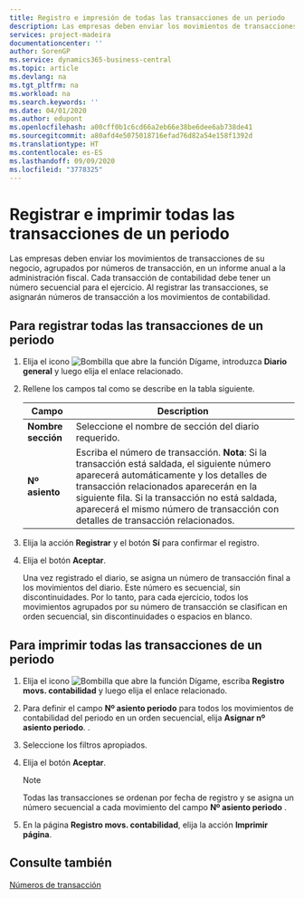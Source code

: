 ```yaml
---
title: Registro e impresión de todas las transacciones de un periodo
description: Las empresas deben enviar los movimientos de transacciones de su negocio, agrupados por números de transacción, en un informe anual a la administración fiscal.
services: project-madeira
documentationcenter: ''
author: SorenGP
ms.service: dynamics365-business-central
ms.topic: article
ms.devlang: na
ms.tgt_pltfrm: na
ms.workload: na
ms.search.keywords: ''
ms.date: 04/01/2020
ms.author: edupont
ms.openlocfilehash: a00cff0b1c6cd66a2eb66e38be6dee6ab738de41
ms.sourcegitcommit: a80afd4e5075018716efad76d82a54e158f1392d
ms.translationtype: HT
ms.contentlocale: es-ES
ms.lasthandoff: 09/09/2020
ms.locfileid: "3778325"
---
```

# <a name="post-and-print-all-transactions-for-a-period"></a>Registrar e imprimir todas las transacciones de un periodo
Las empresas deben enviar los movimientos de transacciones de su negocio, agrupados por números de transacción, en un informe anual a la administración fiscal. Cada transacción de contabilidad debe tener un número secuencial para el ejercicio. Al registrar las transacciones, se asignarán números de transacción a los movimientos de contabilidad.  

## <a name="to-post-all-transactions-for-a-period"></a>Para registrar todas las transacciones de un periodo  

1.  Elija el icono ![Bombilla que abre la función Dígame](../../media/ui-search/search_small.png "Dígame qué desea hacer"), introduzca **Diario general** y luego elija el enlace relacionado.  
2.  Rellene los campos tal como se describe en la tabla siguiente.  

    |Campo|Description|  
    |---------------------------------|---------------------------------------|  
    |**Nombre sección**|Seleccione el nombre de sección del diario requerido.|  
    |**Nº asiento**|Escriba el número de transacción. **Nota**: Si la transacción está saldada, el siguiente número aparecerá automáticamente y los detalles de transacción relacionados aparecerán en la siguiente fila. Si la transacción no está saldada, aparecerá el mismo número de transacción con detalles de transacción relacionados.|  

3.  Elija la acción **Registrar** y el botón **Sí** para confirmar el registro.  
4.  Elija el botón **Aceptar**.  

    Una vez registrado el diario, se asigna un número de transacción final a los movimientos del diario. Este número es secuencial, sin discontinuidades. Por lo tanto, para cada ejercicio, todos los movimientos agrupados por su número de transacción se clasifican en orden secuencial, sin discontinuidades o espacios en blanco.  

## <a name="to-print-all-transactions-for-a-period"></a>Para imprimir todas las transacciones de un periodo  

1.  Elija el icono ![Bombilla que abre la función Dígame](../../media/ui-search/search_small.png "Dígame qué desea hacer"), escriba **Registro movs. contabilidad** y luego elija el enlace relacionado.  
2.  Para definir el campo **Nº asiento periodo** para todos los movimientos de contabilidad del periodo en un orden secuencial, elija **Asignar nº asiento periodo**. .  
3.  Seleccione los filtros apropiados.  
4.  Elija el botón **Aceptar**.  

    > [!NOTE]  
    >  Todas las transacciones se ordenan por fecha de registro y se asigna un número secuencial a cada movimiento del campo **Nº asiento periodo** .  

5.  En la página **Registro movs. contabilidad**, elija la acción **Imprimir página**.  

## <a name="see-also"></a>Consulte también  
 [Números de transacción](transaction-numbers.md)
